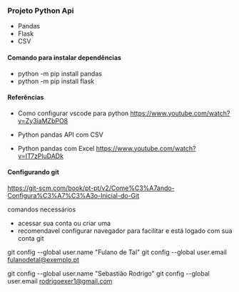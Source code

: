 ### Projeto Python Api

* Pandas
* Flask
* CSV

#### Comando para instalar dependências
* python -m pip install pandas
* python -m pip install flask

#### Referências
* Como configurar vscode para python
https://www.youtube.com/watch?v=Zy3iaMZbPO8

* Python pandas API com CSV


* Python pandas com Excel
https://www.youtube.com/watch?v=IT7zPluDADk

#### Configurando git

https://git-scm.com/book/pt-pt/v2/Come%C3%A7ando-Configura%C3%A7%C3%A3o-Inicial-do-Git

comandos necessários

* acessar sua conta ou criar uma
* recomendavel configurar navegador para facilitar e está logado com sua conta git

git config --global user.name "Fulano de Tal"
git config --global user.email fulanodetal@exemplo.pt

git config --global user.name "Sebastião Rodrigo"
git config --global user.email rodrigoexer1@gmail.com

